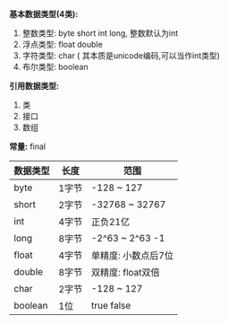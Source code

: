 **基本数据类型(4类):**

1. 整数类型: byte short int long, 整数默认为int
2. 浮点类型: float double
3. 字符类型: char ( 其本质是unicode编码,可以当作int类型)
4. 布尔类型: boolean

**引用数据类型:**

1. 类
2. 接口
3. 数组

**常量:** final

| 数据类型 | 长度  | 范围                |
| -------- | ----- | ------------------- |
| byte     | 1字节 | -128 ~ 127          |
| short    | 2字节 | -32768 ~ 32767      |
| int      | 4字节 | 正负21亿            |
| long     | 8字节 | -2^63 ~ 2^63 -1     |
| float    | 4字节 | 单精度: 小数点后7位 |
| double   | 8字节 | 双精度: float双倍   |
| char     | 2字节 | -128 ~ 127          |
| boolean  | 1位   | true false          |